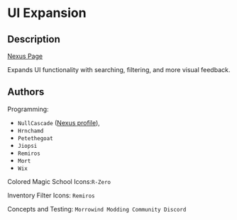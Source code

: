 # UI Expansion

## Description

[Nexus Page](https://www.nexusmods.com/morrowind/mods/46071)

Expands UI functionality with searching, filtering, and more visual feedback.

## Authors

Programming:

- `NullCascade` ([Nexus profile](https://www.nexusmods.com/morrowind/users/26153919)),
- `Hrnchamd`
- `Petethegoat`
- `Jiopsi`
- `Remiros`
- `Mort`
- `Wix`

Colored Magic School Icons:`R-Zero`

Inventory Filter Icons: `Remiros`

Concepts and Testing: `Morrowind Modding Community Discord`
